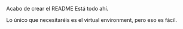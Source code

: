 Acabo de crear el README
Está todo ahí.

Lo único que necesitaréis es el virtual environment, pero eso es fácil.
